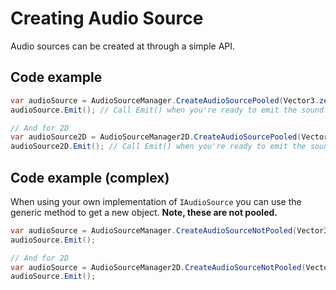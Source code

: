 # Creating Audio Source

Audio sources can be created at through a simple API.

## Code example

```csharp
var audioSource = AudioSourceManager.CreateAudioSourcePooled(Vector3.zero, emitter); // where emitter is the object that is emitting the sound (can be null).
audioSource.Emit(); // Call Emit() when you're ready to emit the sound.

// And for 2D
var audioSource2D = AudioSourceManager2D.CreateAudioSourcePooled(Vector3.zero, emitter); // where emitter is the object that is emitting the sound (can be null).
audioSource2D.Emit(); // Call Emit() when you're ready to emit the sound.
```

## Code example (complex)

When using your own implementation of `IAudioSource` you can use the generic method to get a new object. **Note, these are not pooled.**

```csharp
var audioSource = AudioSourceManager.CreateAudioSourceNotPooled(Vector3.zero, emitter); // Type T has to inherit the IAudioSource interface.
audioSource.Emit();

// And for 2D
var audioSource = AudioSourceManager2D.CreateAudioSourceNotPooled(Vector3.zero, emitter); // Type T has to inherit the IAudioSource interface.
audioSource.Emit();
```